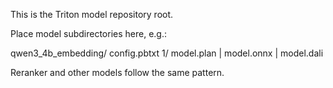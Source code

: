 This is the Triton model repository root.

Place model subdirectories here, e.g.:

qwen3_4b_embedding/
  config.pbtxt
  1/
    model.plan | model.onnx | model.dali

Reranker and other models follow the same pattern.

